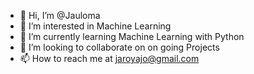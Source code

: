 - 👋 Hi, I’m @Jauloma
- 👀 I’m interested in Machine Learning 
- 🌱 I’m currently learning Machine Learning with Python
- 💞️ I’m looking to collaborate on on going Projects
- 📫 How to reach me at jaroyajo@gmail.com

<!---
Jauloma/Jauloma is a ✨ special ✨ repository because its `README.md` (this file) appears on your GitHub profile.
You can click the Preview link to take a look at your changes.
--->
